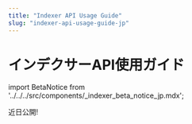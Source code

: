 ```yaml
---
title: "Indexer API Usage Guide"
slug: "indexer-api-usage-guide-jp"
---
```

# インデクサーAPI使用ガイド
import BetaNotice from '../../../src/components/\_indexer_beta_notice_jp.mdx';

<BetaNotice />

近日公開!

<!-- todo -->
